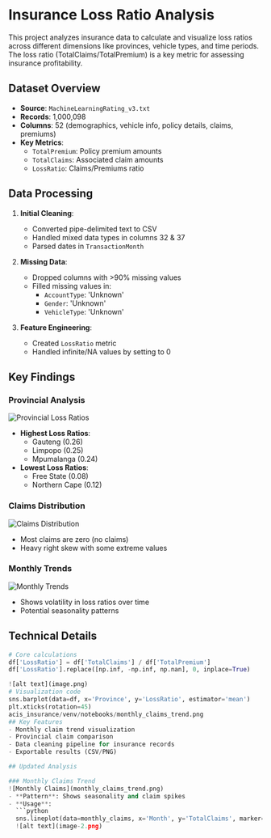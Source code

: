 
# Insurance Loss Ratio Analysis

This project analyzes insurance data to calculate and visualize loss ratios across different dimensions like provinces, vehicle types, and time periods. The loss ratio (TotalClaims/TotalPremium) is a key metric for assessing insurance profitability.

## Dataset Overview
- **Source**: `MachineLearningRating_v3.txt`
- **Records**: 1,000,098
- **Columns**: 52 (demographics, vehicle info, policy details, claims, premiums)
- **Key Metrics**: 
  - `TotalPremium`: Policy premium amounts
  - `TotalClaims`: Associated claim amounts
  - `LossRatio`: Claims/Premiums ratio

## Data Processing
1. **Initial Cleaning**:
   - Converted pipe-delimited text to CSV
   - Handled mixed data types in columns 32 & 37
   - Parsed dates in `TransactionMonth`

2. **Missing Data**:
   - Dropped columns with >90% missing values
   - Filled missing values in:
     - `AccountType`: 'Unknown'
     - `Gender`: 'Unknown'
     - `VehicleType`: 'Unknown'

3. **Feature Engineering**:
   - Created `LossRatio` metric
   - Handled infinite/NA values by setting to 0

## Key Findings

### Provincial Analysis
![Provincial Loss Ratios](province_plot.png)
- **Highest Loss Ratios**:
  - Gauteng (0.26)
  - Limpopo (0.25)
  - Mpumalanga (0.24)
- **Lowest Loss Ratios**:
  - Free State (0.08)
  - Northern Cape (0.12)

### Claims Distribution
![Claims Distribution](claims_dist.png)
- Most claims are zero (no claims)
- Heavy right skew with some extreme values

### Monthly Trends
![Monthly Trends](monthly_trend.png)
- Shows volatility in loss ratios over time
- Potential seasonality patterns

## Technical Details
```python
# Core calculations
df['LossRatio'] = df['TotalClaims'] / df['TotalPremium']
df['LossRatio'].replace([np.inf, -np.inf, np.nan], 0, inplace=True)

![alt text](image.png)
# Visualization code
sns.barplot(data=df, x='Province', y='LossRatio', estimator='mean')
plt.xticks(rotation=45)
acis_insurance/venv/notebooks/monthly_claims_trend.png
## Key Features
- Monthly claim trend visualization
- Provincial claim comparison
- Data cleaning pipeline for insurance records
- Exportable results (CSV/PNG)

## Updated Analysis

### Monthly Claims Trend
![Monthly Claims](monthly_claims_trend.png)
- **Pattern**: Shows seasonality and claim spikes
- **Usage**: 
  ```python
  sns.lineplot(data=monthly_claims, x='Month', y='TotalClaims', marker='o')
  ![alt text](image-2.png)